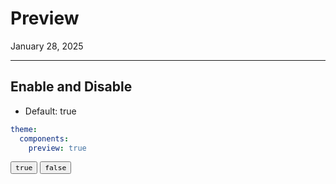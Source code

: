 # Preview

January 28, 2025

---
## Enable and Disable

- Default: true

```yml
theme:
  components:
    preview: true
```

<button component-id="component-preview" status="false"><code>true</code></button>
<button component-id="component-preview" status="true"><code>false</code></button>
